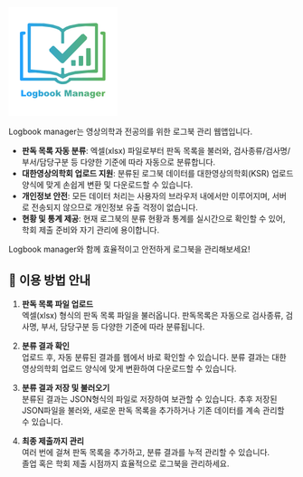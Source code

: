 ![logo](/imgs/icon-192x192-bg-text.png)

Logbook manager는 영상의학과 전공의를 위한 로그북 관리 웹앱입니다.

- **판독 목록 자동 분류**: 엑셀(xlsx) 파일로부터 판독 목록을 불러와, 검사종류/검사명/부서/담당구분 등 다양한 기준에 따라 자동으로 분류합니다.
- **대한영상의학회 업로드 지원**: 분류된 로그북 데이터를 대한영상의학회(KSR) 업로드 양식에 맞게 손쉽게 변환 및 다운로드할 수 있습니다.
- **개인정보 안전**: 모든 데이터 처리는 사용자의 브라우저 내에서만 이루어지며, 서버로 전송되지 않으므로 개인정보 유출 걱정이 없습니다.
- **현황 및 통계 제공**: 현재 로그북의 분류 현황과 통계를 실시간으로 확인할 수 있어, 학회 제출 준비와 자기 관리에 용이합니다.

Logbook manager와 함께 효율적이고 안전하게 로그북을 관리해보세요!

## 📝 이용 방법 안내

1. **판독 목록 파일 업로드**  
   엑셀(xlsx) 형식의 판독 목록 파일을 불러옵니다.
   판독목록은 자동으로 검사종류, 검사명, 부서, 담당구분 등 다양한 기준에 따라 분류됩니다.

2. **분류 결과 확인**  
   업로드 후, 자동 분류된 결과를 웹에서 바로 확인할 수 있습니다.
   분류 결과는 대한영상의학회 업로드 양식에 맞게 변환하여 다운로드할 수 있습니다.

3. **분류 결과 저장 및 불러오기**  
   분류된 결과는 JSON형식의 파일로 저장하여 보관할 수 있습니다.
   추후 저장된 JSON파일을 불러와, 새로운 판독 목록을 추가하거나 기존 데이터를 계속 관리할 수 있습니다.

4. **최종 제출까지 관리**  
   여러 번에 걸쳐 판독 목록을 추가하고, 분류 결과를 누적 관리할 수 있습니다.  
   졸업 혹은 학회 제출 시점까지 효율적으로 로그북을 관리하세요.

